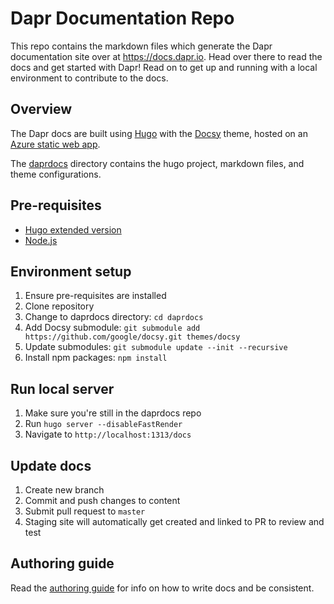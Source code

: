 # Dapr Documentation Repo

This repo contains the markdown files which generate the Dapr documentation site over at https://docs.dapr.io. Head over there to read the docs and get started with Dapr! Read on to get up and running with a local environment to contribute to the docs.

## Overview

The Dapr docs are built using [Hugo](https://gohugo.io/) with the [Docsy](https://docsy.dev) theme, hosted on an [Azure static web app](https://docs.microsoft.com/en-us/azure/static-web-apps/overview).

The [daprdocs](./daprdocs) directory contains the hugo project, markdown files, and theme configurations.

## Pre-requisites

- [Hugo extended version](https://gohugo.io/getting-started/installing)
- [Node.js](https://nodejs.org/en/)

## Environment setup

1. Ensure pre-requisites are installed
1. Clone repository
1. Change to daprdocs directory: `cd daprdocs`
1. Add Docsy submodule: `git submodule add https://github.com/google/docsy.git themes/docsy`
1. Update submodules: `git submodule update --init --recursive`
1. Install npm packages: `npm install`

## Run local server
1. Make sure you're still in the daprdocs repo
1. Run `hugo server --disableFastRender`
1. Navigate to `http://localhost:1313/docs`

## Update docs
1. Create new branch
1. Commit and push changes to content
1. Submit pull request to `master`
1. Staging site will automatically get created and linked to PR to review and test

## Authoring guide
Read the [authoring guide](./authoring-guide.md) for info on how to write docs and be consistent.
